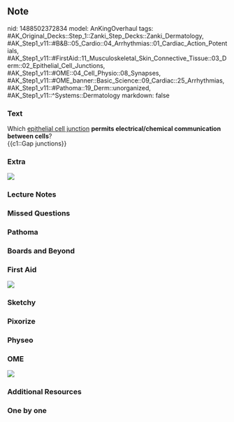 ## Note
nid: 1488502372834
model: AnKingOverhaul
tags: #AK_Original_Decks::Step_1::Zanki_Step_Decks::Zanki_Dermatology, #AK_Step1_v11::#B&B::05_Cardio::04_Arrhythmias::01_Cardiac_Action_Potentials, #AK_Step1_v11::#FirstAid::11_Musculoskeletal_Skin_Connective_Tissue::03_Derm::02_Epithelial_Cell_Junctions, #AK_Step1_v11::#OME::04_Cell_Physio::08_Synapses, #AK_Step1_v11::#OME_banner::Basic_Science::09_Cardiac::25_Arrhythmias, #AK_Step1_v11::#Pathoma::19_Derm::unorganized, #AK_Step1_v11::^Systems::Dermatology
markdown: false

### Text
<div>
  <div>
    Which <u>epithelial cell junction</u> <b>permits
    electrical/chemical communication between cells</b>?
  </div>
  <div>
    {{c1::Gap junctions}}
  </div>
</div>

### Extra
<img src="Cell%20junctions_1606536512076.png">

### Lecture Notes


### Missed Questions


### Pathoma


### Boards and Beyond


### First Aid
<img src="tmp6EHVxr.png">

### Sketchy


### Pixorize


### Physeo


### OME
<div class="ome-widget">
  <a href=
  "https://onlinemeded.org/spa/cardiac/arrhythmias/acquire?ref=anki">
  <img src="_OME_AnkiFlashcards_Lesson_2.png"></a>
</div>

### Additional Resources


### One by one

